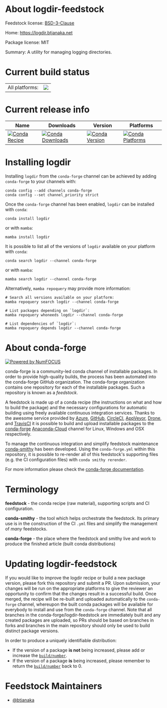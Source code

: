 About logdir-feedstock
======================

Feedstock license: [BSD-3-Clause](https://github.com/conda-forge/logdir-feedstock/blob/main/LICENSE.txt)

Home: https://logdir.btjanaka.net

Package license: MIT

Summary: A utility for managing logging directories.

Current build status
====================


<table><tr><td>All platforms:</td>
    <td>
      <a href="https://dev.azure.com/conda-forge/feedstock-builds/_build/latest?definitionId=12032&branchName=main">
        <img src="https://dev.azure.com/conda-forge/feedstock-builds/_apis/build/status/logdir-feedstock?branchName=main">
      </a>
    </td>
  </tr>
</table>

Current release info
====================

| Name | Downloads | Version | Platforms |
| --- | --- | --- | --- |
| [![Conda Recipe](https://img.shields.io/badge/recipe-logdir-green.svg)](https://anaconda.org/conda-forge/logdir) | [![Conda Downloads](https://img.shields.io/conda/dn/conda-forge/logdir.svg)](https://anaconda.org/conda-forge/logdir) | [![Conda Version](https://img.shields.io/conda/vn/conda-forge/logdir.svg)](https://anaconda.org/conda-forge/logdir) | [![Conda Platforms](https://img.shields.io/conda/pn/conda-forge/logdir.svg)](https://anaconda.org/conda-forge/logdir) |

Installing logdir
=================

Installing `logdir` from the `conda-forge` channel can be achieved by adding `conda-forge` to your channels with:

```
conda config --add channels conda-forge
conda config --set channel_priority strict
```

Once the `conda-forge` channel has been enabled, `logdir` can be installed with `conda`:

```
conda install logdir
```

or with `mamba`:

```
mamba install logdir
```

It is possible to list all of the versions of `logdir` available on your platform with `conda`:

```
conda search logdir --channel conda-forge
```

or with `mamba`:

```
mamba search logdir --channel conda-forge
```

Alternatively, `mamba repoquery` may provide more information:

```
# Search all versions available on your platform:
mamba repoquery search logdir --channel conda-forge

# List packages depending on `logdir`:
mamba repoquery whoneeds logdir --channel conda-forge

# List dependencies of `logdir`:
mamba repoquery depends logdir --channel conda-forge
```


About conda-forge
=================

[![Powered by
NumFOCUS](https://img.shields.io/badge/powered%20by-NumFOCUS-orange.svg?style=flat&colorA=E1523D&colorB=007D8A)](https://numfocus.org)

conda-forge is a community-led conda channel of installable packages.
In order to provide high-quality builds, the process has been automated into the
conda-forge GitHub organization. The conda-forge organization contains one repository
for each of the installable packages. Such a repository is known as a *feedstock*.

A feedstock is made up of a conda recipe (the instructions on what and how to build
the package) and the necessary configurations for automatic building using freely
available continuous integration services. Thanks to the awesome service provided by
[Azure](https://azure.microsoft.com/en-us/services/devops/), [GitHub](https://github.com/),
[CircleCI](https://circleci.com/), [AppVeyor](https://www.appveyor.com/),
[Drone](https://cloud.drone.io/welcome), and [TravisCI](https://travis-ci.com/)
it is possible to build and upload installable packages to the
[conda-forge](https://anaconda.org/conda-forge) [Anaconda-Cloud](https://anaconda.org/)
channel for Linux, Windows and OSX respectively.

To manage the continuous integration and simplify feedstock maintenance
[conda-smithy](https://github.com/conda-forge/conda-smithy) has been developed.
Using the ``conda-forge.yml`` within this repository, it is possible to re-render all of
this feedstock's supporting files (e.g. the CI configuration files) with ``conda smithy rerender``.

For more information please check the [conda-forge documentation](https://conda-forge.org/docs/).

Terminology
===========

**feedstock** - the conda recipe (raw material), supporting scripts and CI configuration.

**conda-smithy** - the tool which helps orchestrate the feedstock.
                   Its primary use is in the construction of the CI ``.yml`` files
                   and simplify the management of *many* feedstocks.

**conda-forge** - the place where the feedstock and smithy live and work to
                  produce the finished article (built conda distributions)


Updating logdir-feedstock
=========================

If you would like to improve the logdir recipe or build a new
package version, please fork this repository and submit a PR. Upon submission,
your changes will be run on the appropriate platforms to give the reviewer an
opportunity to confirm that the changes result in a successful build. Once
merged, the recipe will be re-built and uploaded automatically to the
`conda-forge` channel, whereupon the built conda packages will be available for
everybody to install and use from the `conda-forge` channel.
Note that all branches in the conda-forge/logdir-feedstock are
immediately built and any created packages are uploaded, so PRs should be based
on branches in forks and branches in the main repository should only be used to
build distinct package versions.

In order to produce a uniquely identifiable distribution:
 * If the version of a package **is not** being increased, please add or increase
   the [``build/number``](https://docs.conda.io/projects/conda-build/en/latest/resources/define-metadata.html#build-number-and-string).
 * If the version of a package **is** being increased, please remember to return
   the [``build/number``](https://docs.conda.io/projects/conda-build/en/latest/resources/define-metadata.html#build-number-and-string)
   back to 0.

Feedstock Maintainers
=====================

* [@btjanaka](https://github.com/btjanaka/)

